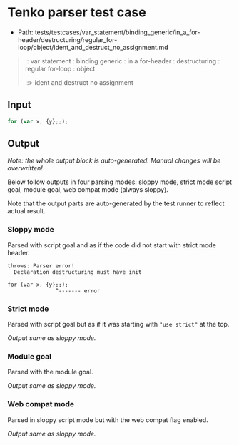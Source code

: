 # Tenko parser test case

- Path: tests/testcases/var_statement/binding_generic/in_a_for-header/destructuring/regular_for-loop/object/ident_and_destruct_no_assignment.md

> :: var statement : binding generic : in a for-header : destructuring : regular for-loop : object
>
> ::> ident and destruct no assignment

## Input


`````js
for (var x, {y};;);
`````

## Output

_Note: the whole output block is auto-generated. Manual changes will be overwritten!_

Below follow outputs in four parsing modes: sloppy mode, strict mode script goal, module goal, web compat mode (always sloppy).

Note that the output parts are auto-generated by the test runner to reflect actual result.

### Sloppy mode

Parsed with script goal and as if the code did not start with strict mode header.

`````
throws: Parser error!
  Declaration destructuring must have init

for (var x, {y};;);
               ^------- error
`````

### Strict mode

Parsed with script goal but as if it was starting with `"use strict"` at the top.

_Output same as sloppy mode._

### Module goal

Parsed with the module goal.

_Output same as sloppy mode._

### Web compat mode

Parsed in sloppy script mode but with the web compat flag enabled.

_Output same as sloppy mode._
